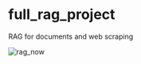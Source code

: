 # full_rag_project
RAG for documents and web scraping

![rag_now](https://github.com/user-attachments/assets/fc83204d-34ed-4c18-a789-aad8bdd35d7e)

